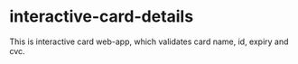 # interactive-card-details

This is interactive card web-app, which validates card name, id, expiry and cvc.
